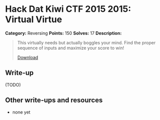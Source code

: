 # Hack Dat Kiwi CTF 2015 2015: Virtual Virtue

**Category:** Reversing
**Points:** 150
**Solves:** 17
**Description:**

> This virtually needs but actually boggles your mind. Find the proper sequence of inputs and maximize your score to win!
> 
> [Download](./virtual-no-rtti)


## Write-up

(TODO)

## Other write-ups and resources

* none yet
